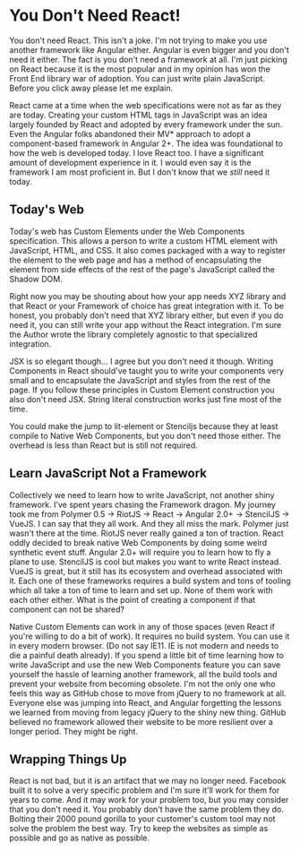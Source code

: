# You Don't Need React!

You don't need React. This isn't a joke. I'm not trying to make you use another framework like Angular either. Angular is even bigger and you don't need it either. The fact is you don't need a framework at all. I'm just picking on React because it is the most popular and in my opinion has won the Front End library war of adoption. You can just write plain JavaScript. Before you click away please let me explain.

React came at a time when the web specifications were not as far as they are today. Creating your custom HTML tags in JavaScript was an idea largely founded by React and adopted by every framework under the sun. Even the Angular folks abandoned their MV\* approach to adopt a component-based framework in Angular 2+. The idea was foundational to how the web is developed today. I love React too. I have a significant amount of development experience in it. I would even say it is the framework I am most proficient in. But I don't know that we _still_ need it today.

## Today's Web

Today's web has Custom Elements under the Web Components specification. This allows a person to write a custom HTML element with JavaScript, HTML, and CSS. It also comes packaged with a way to register the element to the web page and has a method of encapsulating the element from side effects of the rest of the page's JavaScript called the Shadow DOM.

Right now you may be shouting about how your app needs XYZ library and that React or your Framework of choice has great integration with it. To be honest, you probably don't need that XYZ library either, but even if you do need it, you can still write your app without the React integration. I'm sure the Author wrote the library completely agnostic to that specialized integration.

JSX is so elegant though... I agree but you don't need it though. Writing Components in React should've taught you to write your components very small and to encapsulate the JavaScript and styles from the rest of the page. If you follow these principles in Custom Element construction you also don't need JSX. String literal construction works just fine most of the time.

You could make the jump to lit-element or Stenciljs because they at least compile to Native Web Components, but you don't need those either. The overhead is less than React but is still not required.

## Learn JavaScript Not a Framework

Collectively we need to learn how to write JavaScript, not another shiny framework. I've spent years chasing the Framework dragon. My journey took me from Polymer 0.5 -> RiotJS -> React -> Angular 2.0+ -> StencilJS -> VueJS. I can say that they all work. And they all miss the mark. Polymer just wasn't there at the time. RiotJS never really gained a ton of traction. React oddly decided to break native Web Components by doing some weird synthetic event stuff. Angular 2.0+ will require you to learn how to fly a plane to use. StencilJS is cool but makes you want to write React instead. VueJS is great, but it still has its ecosystem and overhead associated with it. Each one of these frameworks requires a build system and tons of tooling which all take a ton of time to learn and set up. None of them work with each other either. What is the point of creating a component if that component can not be shared?

Native Custom Elements can work in any of those spaces (even React if you're willing to do a bit of work). It requires no build system. You can use it in every modern browser. (Do not say IE11. IE is not modern and needs to die a painful death already). If you spend a little bit of time learning how to write JavaScript and use the new Web Components feature you can save yourself the hassle of learning another framework, all the build tools and prevent your website from becoming obsolete. I'm not the only one who feels this way as GitHub chose to move from jQuery to no framework at all. Everyone else was jumping into React, and Angular forgetting the lessons we learned from moving from legacy jQuery to the shiny new thing. GitHub believed no framework allowed their website to be more resilient over a longer period. They might be right.

## Wrapping Things Up

React is not bad, but it is an artifact that we may no longer need. Facebook built it to solve a very specific problem and I'm sure it'll work for them for years to come. And it may work for your problem too, but you may consider that you don't need it. You probably don't have the same problem they do. Bolting their 2000 pound gorilla to your customer's custom tool may not solve the problem the best way. Try to keep the websites as simple as possible and go as native as possible.
